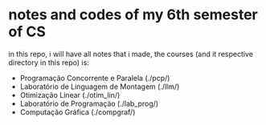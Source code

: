 # notes and codes of my 6th semester of CS

in this repo, i will have all notes that i made, the courses (and it respective directory in this repo) is:
- Programação Concorrente e Paralela (./pcp/)
- Laboratório de Linguagem de Montagem (./llm/)
- Otimização Linear (./otim_lin/)
- Laboratório de Programação (./lab_prog/)
- Computação Gráfica (./compgraf/)





